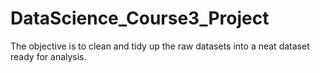 # DataScience_Course3_Project
The objective is to clean and tidy up the raw datasets into a neat dataset ready for analysis.
